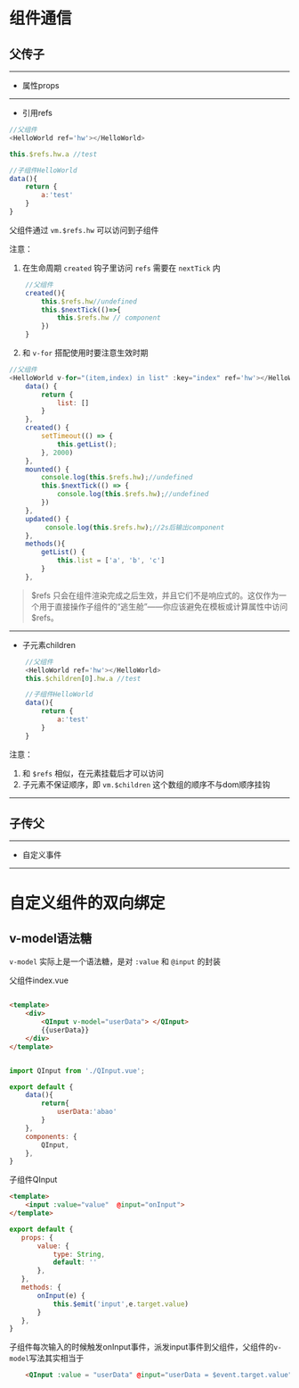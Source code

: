 #   组件通信

##  父传子

-----------------------

+   属性props
 
------------------

+   引用refs
```js
//父组件
<HelloWorld ref='hw'></HelloWorld>

this.$refs.hw.a //test

//子组件HelloWorld
data(){
    return {
        a:'test'
    }
}

```
父组件通过 `vm.$refs.hw` 可以访问到子组件

注意：

1.  在生命周期 `created` 钩子里访问 `refs` 需要在  `nextTick`  内
```js
    //父组件
    created(){
        this.$refs.hw//undefined
        this.$nextTick(()=>{
            this.$refs.hw // component
        })
    }
```
2.  和 `v-for` 搭配使用时要注意生效时期
```js
//父组件
<HelloWorld v-for="(item,index) in list" :key="index" ref='hw'></HelloWorld>
    data() {
        return {
            list: []
        }
    },
    created() {
        setTimeout(() => {
            this.getList();
        }, 2000)
    },
    mounted() {
        console.log(this.$refs.hw);//undefined
        this.$nextTick(() => {
            console.log(this.$refs.hw);//undefined
        })
    },
    updated() {
         console.log(this.$refs.hw);//2s后输出component
    },
    methods(){
        getList() {
            this.list = ['a', 'b', 'c']
        }
    },
```
>   $refs 只会在组件渲染完成之后生效，并且它们不是响应式的。这仅作为一个用于直接操作子组件的“逃生舱”——你应该避免在模板或计算属性中访问 $refs。

----------------

+   子元素children

```js
    //父组件
    <HelloWorld ref='hw'></HelloWorld>
    this.$children[0].hw.a //test

    //子组件HelloWorld
    data(){
        return {
            a:'test'
        }
    }

```

注意：

1.  和 `$refs` 相似，在元素挂载后才可以访问
2.  子元素不保证顺序，即 `vm.$children` 这个数组的顺序不与dom顺序挂钩

---------------

##  子传父

-----------

+   自定义事件






--------------------

#   自定义组件的双向绑定

##  v-model语法糖

`v-model` 实际上是一个语法糖，是对 `:value` 和 `@input` 的封装

父组件index.vue
```html

<template>
    <div>
        <QInput v-model="userData"> </QInput>
        {{userData}}
    </div>
</template>

```

```js

import QInput from './QInput.vue';

export default {
    data(){
        return{
            userData:'abao'
        }
    },
    components: {
        QInput,
    },
}
```

子组件QInput
```html
<template>
    <input :value="value"  @input="onInput">
</template>
```
```js
export default {
   props: {
       value: {
           type: String,
           default: ''
       },
   },
   methods: {
       onInput(e) {
           this.$emit('input',e.target.value)
       }
   },
}
```
子组件每次输入的时候触发onInput事件，派发input事件到父组件，父组件的`v-model`写法其实相当于
```html
    <QInput :value = "userData" @input="userData = $event.target.value"> </QInput>
```


   




